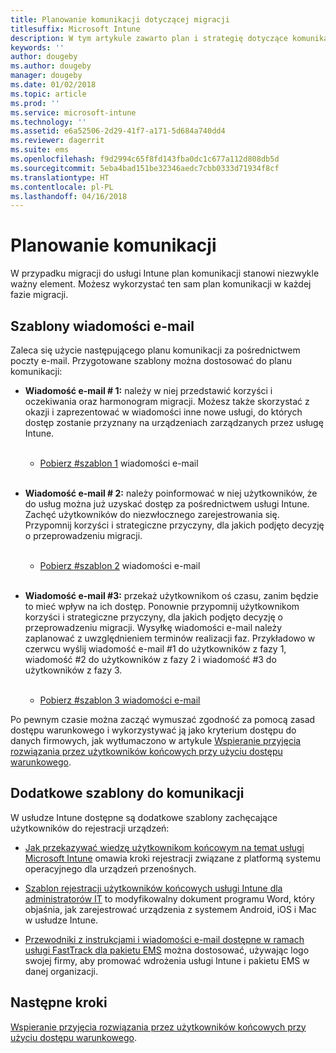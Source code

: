 ```yaml
---
title: Planowanie komunikacji dotyczącej migracji
titlesuffix: Microsoft Intune
description: W tym artykule zawarto plan i strategię dotyczące komunikacji w zakresie migracji podczas migrowania do usługi Microsoft Intune.
keywords: ''
author: dougeby
ms.author: dougeby
manager: dougeby
ms.date: 01/02/2018
ms.topic: article
ms.prod: ''
ms.service: microsoft-intune
ms.technology: ''
ms.assetid: e6a52506-2d29-41f7-a171-5d684a740dd4
ms.reviewer: dagerrit
ms.suite: ems
ms.openlocfilehash: f9d2994c65f8fd143fba0dc1c677a112d808db5d
ms.sourcegitcommit: 5eba4bad151be32346aedc7cbb0333d71934f8cf
ms.translationtype: HT
ms.contentlocale: pl-PL
ms.lasthandoff: 04/16/2018
---
```

# <a name="plan-communications"></a>Planowanie komunikacji

W przypadku migracji do usługi Intune plan komunikacji stanowi niezwykle ważny element. Możesz wykorzystać ten sam plan komunikacji w każdej fazie migracji.

## <a name="email-templates"></a>Szablony wiadomości e-mail

Zaleca się użycie następującego planu komunikacji za pośrednictwem poczty e-mail. Przygotowane szablony można dostosować do planu komunikacji:

-   **Wiadomość e-mail \# 1:** należy w niej przedstawić korzyści i oczekiwania oraz harmonogram migracji. Możesz także skorzystać z okazji i zaprezentować w wiadomości inne nowe usługi, do których dostęp zostanie przyznany na urządzeniach zarządzanych przez usługę Intune.<br/><br/>


    -   [Pobierz \#szablon 1](https://gallery.technet.microsoft.com/Intune-migration-guide-end-e3209b35) wiadomości e-mail
<br></br>

-   **Wiadomość e-mail \# 2:** należy poinformować w niej użytkowników, że do usług można już uzyskać dostęp za pośrednictwem usługi Intune. Zachęć użytkowników do niezwłocznego zarejestrowania się. Przypomnij korzyści i strategiczne przyczyny, dla jakich podjęto decyzję o przeprowadzeniu migracji.<br/><br/>


    -   [Pobierz \#szablon 2](https://gallery.technet.microsoft.com/Intune-migration-guide-end-a9d25eb5) wiadomości e-mail
<br></br>

-   **Wiadomość e-mail \#3:** przekaż użytkownikom oś czasu, zanim będzie to mieć wpływ na ich dostęp. Ponownie przypomnij użytkownikom korzyści i strategiczne przyczyny, dla jakich podjęto decyzję o przeprowadzeniu migracji. Wysyłkę wiadomości e-mail należy zaplanować z uwzględnieniem terminów realizacji faz. Przykładowo w czerwcu wyślij wiadomość e-mail \#1 do użytkowników z fazy 1, wiadomość \#2 do użytkowników z fazy 2 i wiadomość \#3 do użytkowników z fazy 3.<br/><br/>

    -   [Pobierz \#szablon 3 wiadomości e-mail](https://gallery.technet.microsoft.com/Intune-migration-guide-end-831521b5)

Po pewnym czasie można zacząć wymuszać zgodność za pomocą zasad dostępu warunkowego i wykorzystywać ją jako kryterium dostępu do danych firmowych, jak wytłumaczono w artykule [Wspieranie przyjęcia rozwiązania przez użytkowników końcowych przy użyciu dostępu warunkowego](migration-guide-drive-adoption.md).

## <a name="additional-communication-templates"></a>Dodatkowe szablony do komunikacji

W usłudze Intune dostępne są dodatkowe szablony zachęcające użytkowników do rejestracji urządzeń:

-   [Jak przekazywać wiedzę użytkownikom końcowym na temat usługi Microsoft Intune](end-user-educate.md) omawia kroki rejestracji związane z platformą systemu operacyjnego dla urządzeń przenośnych.

-   [Szablon rejestracji użytkowników końcowych usługi Intune dla administratorów IT](https://gallery.technet.microsoft.com/End-user-Intune-enrollment-55dfd64a) to modyfikowalny dokument programu Word, który objaśnia, jak zarejestrować urządzenia z systemem Android, iOS i Mac w usłudze Intune.

-   [Przewodniki z instrukcjami i wiadomości e-mail dostępne w ramach usługi FastTrack dla pakietu EMS](https://gallery.technet.microsoft.com/FastTrack-for-EMS-How-To-f170da4c) można dostosować, używając logo swojej firmy, aby promować wdrożenia usługi Intune i pakietu EMS w danej organizacji.

## <a name="next-steps"></a>Następne kroki

[Wspieranie przyjęcia rozwiązania przez użytkowników końcowych przy użyciu dostępu warunkowego](migration-guide-drive-adoption.md).
